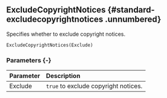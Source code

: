 ## ExcludeCopyrightNotices {#standard-excludecopyrightnotices .unnumbered}

Specifies whether to exclude copyright notices.

```{sql}
ExcludeCopyrightNotices(Exclude)
```

### Parameters {-}

Parameter | Description
| :-- | :-- |
Exclude | `true` to exclude copyright notices.